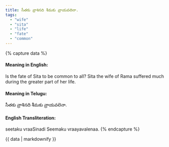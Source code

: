 ```yaml
---
title: సీతకు వ్రాశినది శీమకు వ్రాయవలెనా.
tags:
  - "wife"
  - "sita"
  - "life"
  - "fate"
  - "common"
---
```


{% capture data %}
#### Meaning in English:
Is the fate of Sita to be common to all?
Sita the wife of Rama suffered much during the greater part of her life.

#### Meaning in Telugu:
సీతకు వ్రాశినది శీమకు వ్రాయవలెనా.

#### English Transliteration:
seetaku vraaSinadi Seemaku vraayavalenaa.
{% endcapture %}

{{ data | markdownify }}

